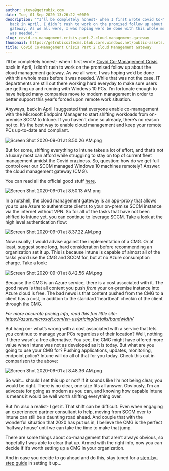 ```yaml
---
author: steve@getrubix.com
date: Tue, 01 Sep 2020 13:26:22 +0000
description: '"I’ll be completely honest- when I first wrote Covid Co-Management Crisis
  back in April, I didn’t rush to work on the promised follow up about the cloud management
  gateway. As we all were, I was hoping we’d be done with this whole mess before it
  was needed."'
slug: covid-co-management-crisis-part-2-cloud-management-gateway
thumbnail: https://getrubixsitecms.blob.core.windows.net/public-assets/content/v1/thumbnails/covid-co-management-crisis-part-2-cloud-management-gateway_thumbnail.jpg
title: Covid Co-Management Crisis Part 2 Cloud Management Gateway
---
```


I’ll be completely honest- when I first wrote [Covid Co-Management Crisis](https://www.getrubix.com/blog/covid-co-management-crisis) back in April, I didn’t rush to work on the promised follow up about the cloud management gateway. As we all were, I was hoping we’d be done with this whole mess before it was needed. While that was not the case, IT departments are still out there working hard everyday to make sure users are getting up and running with Windows 10 PCs. I’m fortunate enough to have helped many companies move to modern management in order to better support this year’s forced upon remote work situation.

Anyways, back in April I suggested that everyone enable co-management with the Microsoft Endpoint Manager to start shifting workloads from on-premise SCCM to Intune. If you haven’t done so already, there’s no reason not to. It’s the best way to enable cloud management and keep your remote PCs up-to-date and compliant.

![Screen Shot 2020-09-01 at 8.50.26 AM.png](https://getrubixsitecms.blob.core.windows.net/public-assets/content/v1/5dd365a31aa1fd743bc30b8e/1598964674873-QJ3B0K66LNLP26HLD9CZ/Screen+Shot+2020-09-01+at+8.50.26+AM.png)

But for some, shifting everything to Intune takes a lot of effort, and that’s not a luxury most can afford while struggling to stay on top of current fleet management amidst the Covid craziness. So, question: how do we get full control over our SCCM managed Windows 10 machines remotely? Answer: the cloud management gateway (CMG).

You can read all the official good stuff [here](https://docs.microsoft.com/en-us/mem/configmgr/core/clients/manage/cmg/plan-cloud-management-gateway).

![Screen Shot 2020-09-01 at 8.50.13 AM.png](https://getrubixsitecms.blob.core.windows.net/public-assets/content/v1/5dd365a31aa1fd743bc30b8e/1598964746984-IKOHWNGPJCY083JH2PAT/Screen+Shot+2020-09-01+at+8.50.13+AM.png)

In a nutshell, the cloud management gateway is an app-proxy that allows you to use Azure to authenticate clients to your on-premise SCCM instance via the internet without VPN. So for all of the tasks that have not been shifted to Intune yet, you can continue to leverage SCCM. Take a look at the high level authentication flow:

![Screen Shot 2020-09-01 at 8.37.22 AM.png](https://getrubixsitecms.blob.core.windows.net/public-assets/content/v1/5dd365a31aa1fd743bc30b8e/1598963864200-EMSKG7UUN6B02C7Q6R5Z/Screen+Shot+2020-09-01+at+8.37.22+AM.png)

Now usually, I would advise against the implementation of a CMG. Or at least, suggest some long, hard consideration before recommending an organization set it up. This is because Intune is capable of almost all of the tasks you’d use the CMG and SCCM for, but at no Azure consumption charge. Take a look:

![Screen Shot 2020-09-01 at 8.42.56 AM.png](https://getrubixsitecms.blob.core.windows.net/public-assets/content/v1/5dd365a31aa1fd743bc30b8e/1598964189974-FKY4PNYFZRBJ8KK0IMNW/Screen+Shot+2020-09-01+at+8.42.56+AM.png)

Because the CMG is an Azure service, there is a cost associated with it. The good news is that all content you push _from_ your on-premise instance into Azure cloud is free. The bad news is that content pushed from the CMG to a client has a cost, in addition to the standard ‘heartbeat’ checkin of the client through the CMG.

_For more accurate pricing info, read this fun little site: https://azure.microsoft.com/en-us/pricing/details/bandwidth/_

But hang on- what’s wrong with a cost associated with a service that lets you continue to manage your PCs regardless of their location? Well, nothing if there wasn’t a free alternative. You see, the CMG might have offered more value when Intune was not as developed as it is today. But what are you going to use your CMG for? Pushing applications, updates, monitoring, endpoint policy? Intune will do all of that for you today. Check this out in comparison to the above:

![Screen Shot 2020-09-01 at 8.48.36 AM.png](https://getrubixsitecms.blob.core.windows.net/public-assets/content/v1/5dd365a31aa1fd743bc30b8e/1598964527727-8AD2ZR5UJY0ACPPM0JP7/Screen+Shot+2020-09-01+at+8.48.36+AM.png)

So wait… should I set this up or not? If it sounds like I’m not being clear, you would be right. There is no clear, one size fits all answer. Obviously, I’m an advocate for going as modern as you can, and knowing how capable Intune is means it would be well worth shifting everything over.

But I’m also a realist- I get it. That shift can be difficult. Even when engaging an experienced partner consultant to help, moving from SCCM over to Intune can still be a daunting road ahead. And couple that with the wonderful situation that 2020 has put us in, I believe the CMG is the perfect ‘halfway house’ until we can take the time to make that jump.

There are some things about co-management that aren’t always obvious, so hopefully I was able to clear that up. Armed with the right info, now you can decide if it’s worth setting up a CMG in your organization.

And in case you decide to go ahead and do this, stay tuned for a [step-by-step guide](https://www.getrubix.com/blog/covid-co-management-crisis-part-3-set-it-up) in setting it up…